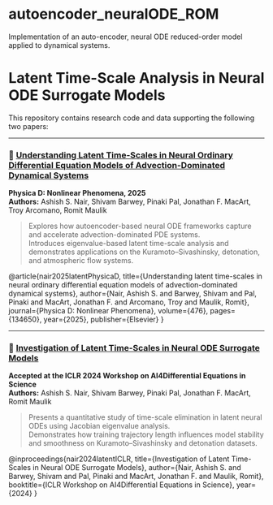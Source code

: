 # autoencoder_neuralODE_ROM
Implementation of an auto-encoder, neural ODE reduced-order model applied to dynamical systems. 

# Latent Time-Scale Analysis in Neural ODE Surrogate Models

This repository contains research code and data supporting the following two papers:

---

### 🧩 [Understanding Latent Time-Scales in Neural Ordinary Differential Equation Models of Advection-Dominated Dynamical Systems](https://doi.org/10.1016/j.physd.2025.134650)
**Physica D: Nonlinear Phenomena, 2025**  
**Authors:** Ashish S. Nair, Shivam Barwey, Pinaki Pal, Jonathan F. MacArt, Troy Arcomano, Romit Maulik  
> Explores how autoencoder-based neural ODE frameworks capture and accelerate advection-dominated PDE systems.  
> Introduces eigenvalue-based latent time-scale analysis and demonstrates applications on the Kuramoto–Sivashinsky, detonation, and atmospheric flow systems.  

@article{nair2025latentPhysicaD,
  title={Understanding latent time-scales in neural ordinary differential equation models of advection-dominated dynamical systems},
  author={Nair, Ashish S. and Barwey, Shivam and Pal, Pinaki and MacArt, Jonathan F. and Arcomano, Troy and Maulik, Romit},
  journal={Physica D: Nonlinear Phenomena},
  volume={476},
  pages={134650},
  year={2025},
  publisher={Elsevier}
}


---

### 🚀 [Investigation of Latent Time-Scales in Neural ODE Surrogate Models](https://openreview.net/forum?id=AI4DE_ICLR2024_paper)  
**Accepted at the ICLR 2024 Workshop on AI4Differential Equations in Science**  
**Authors:** Ashish S. Nair, Shivam Barwey, Pinaki Pal, Jonathan F. MacArt, Romit Maulik  
> Presents a quantitative study of time-scale elimination in latent neural ODEs using Jacobian eigenvalue analysis.  
> Demonstrates how training trajectory length influences model stability and smoothness on Kuramoto–Sivashinsky and detonation datasets.  

@inproceedings{nair2024latentICLR,
  title={Investigation of Latent Time-Scales in Neural ODE Surrogate Models},
  author={Nair, Ashish S. and Barwey, Shivam and Pal, Pinaki and MacArt, Jonathan F. and Maulik, Romit},
  booktitle={ICLR Workshop on AI4Differential Equations in Science},
  year={2024}
}






